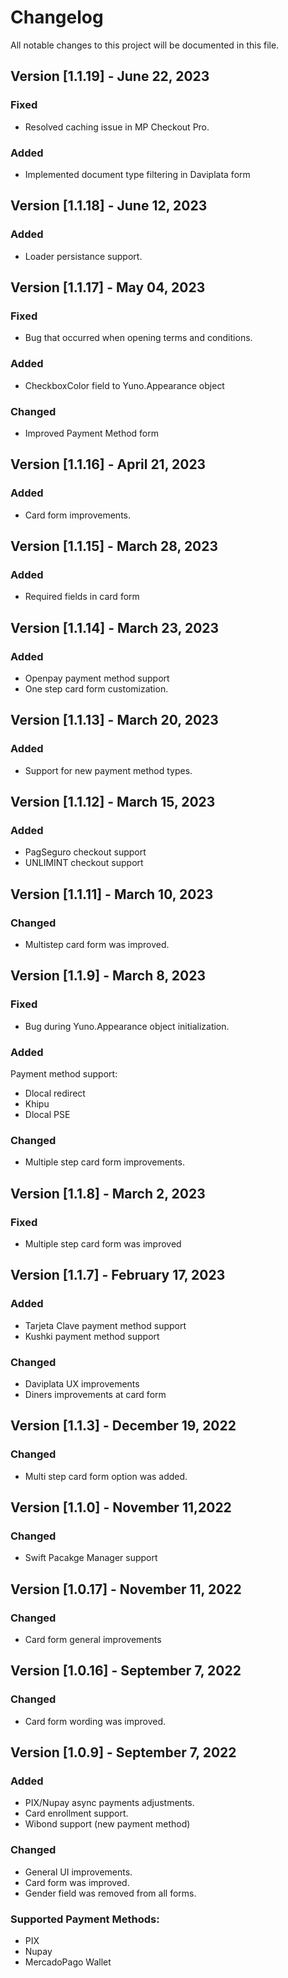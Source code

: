 # Changelog
All notable changes to this project will be documented in this file.

## Version [1.1.19] - June 22, 2023
### Fixed
- Resolved caching issue in MP Checkout Pro.
### Added
- Implemented document type filtering in Daviplata form

## Version [1.1.18] - June 12, 2023
### Added
- Loader persistance support.

## Version [1.1.17] - May 04, 2023
### Fixed
- Bug that occurred when opening terms and conditions.
### Added
- CheckboxColor field to Yuno.Appearance object
### Changed
- Improved Payment Method form

## Version [1.1.16] - April 21, 2023
### Added
- Card form improvements.

## Version [1.1.15] - March 28, 2023
### Added
- Required fields in card form

## Version [1.1.14] - March 23, 2023
### Added
- Openpay payment method support
- One step card form customization.

## Version [1.1.13] - March 20, 2023
### Added
- Support for new payment method types.

## Version [1.1.12] - March 15, 2023
### Added
- PagSeguro checkout support
- UNLIMINT checkout support

## Version [1.1.11] - March 10, 2023
### Changed
- Multistep card form was improved.

## Version [1.1.9] - March 8, 2023
### Fixed
- Bug during Yuno.Appearance object initialization.

### Added
Payment method support: 
- Dlocal redirect 
- Khipu
- Dlocal PSE

### Changed
- Multiple step card form improvements.

## Version [1.1.8] - March 2, 2023
### Fixed
- Multiple step card form was improved

## Version [1.1.7] - February 17, 2023
### Added
- Tarjeta Clave payment method support 
- Kushki payment method support

### Changed
- Daviplata UX improvements
- Diners improvements at card form

## Version [1.1.3] - December 19, 2022
### Changed
- Multi step card form option was added.

## Version [1.1.0] - November 11,2022
### Changed
- Swift Pacakge Manager support

## Version [1.0.17] - November 11, 2022
### Changed
- Card form general improvements

## Version [1.0.16] - September 7, 2022
### Changed
- Card form wording was improved.

## Version [1.0.9] - September 7, 2022

### Added
- PIX/Nupay async payments adjustments.
- Card enrollment support.
- Wibond support (new payment method)


### Changed
- General UI improvements.
- Card form was improved.
- Gender field was removed from all forms.


### Supported Payment Methods:
- PIX
- Nupay
- MercadoPago Wallet
